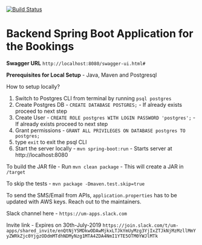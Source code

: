 [![Build Status](https://dev.azure.com/shridharkalagi/umapps/_apis/build/status/umapps.Booking-Backend?branchName=master)](https://dev.azure.com/shridharkalagi/umapps/_build/latest?definitionId=1&branchName=master)


# Backend Spring Boot Application for the Bookings

**Swagger URL** `http://localhost:8080/swagger-ui.html#`

**Prerequisites for Local Setup** - Java, Maven and Postgresql


How to setup locally?

1. Switch to Postgres CLI from terminal by running `psql postgres`
2. Create Postgres DB - `CREATE DATABASE POSTGRES;` - If already exists proceed to next step
3. Create User - `CREATE ROLE postgres WITH LOGIN PASSWORD 'postgres';` - If already exists proceed to next step
4. Grant permissions - `GRANT ALL PRIVILEGES ON DATABASE postgres TO postgres;`
5. type `exit` to exit the psql CLI
6. Start the server locally - `mvn spring-boot:run` - Starts server at http://localhost:8080


To build the JAR file - Run `mvn clean package` - This will create a JAR in `/target`


To skip the tests - `mvn package -Dmaven.test.skip=true`

To send the SMS/Email from APIs, `application.properties` has to be updated with AWS keys. Reach out to the maintainers.

Slack channel here - `https://um-apps.slack.com`

Invite link - Expires on 30th-July-2019 `https://join.slack.com/t/um-apps/shared_invite/enQtNjY5MDkwODAwMjkxLTJkYmUyMzg3YjIxZTJkNjMzMzllMmYyZWRkZjc0YjgzODdmMTdhNDMyNzg1MTA4ZDA4NmI1YTE5OTM0YWJlMTk`


